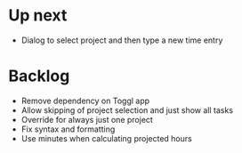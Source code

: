 # Up next

* Dialog to select project and then type a new time entry

# Backlog

* Remove dependency on Toggl app
* Allow skipping of project selection and just show all tasks
* Override for always just one project
* Fix syntax and formatting
* Use minutes when calculating projected hours
